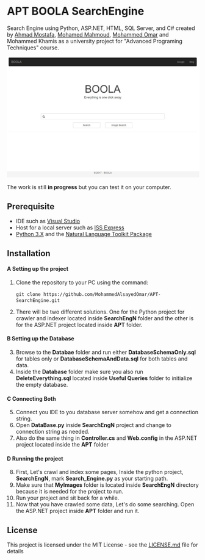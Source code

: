 # APT BOOLA SearchEngine
Search Engine using Python, ASP.NET, HTML, SQL Server, and C# created by [Ahmad Mostafa](https://github.com/ahmad-mostafa1000), [Mohamed Mahmoud](https://github.com/Musgi), [Mohammed Omar](https://github.com/MohammedAlsayedOmar) and Mohammed Khamis as a university project for "Advanced Programing Techniques" course.

![BOOLA](./Screenshots/screenshot1.JPG)

The work is still **in progress** but you can test it on your computer.

## Prerequisite 
* IDE such as [Visual Studio](https://www.visualstudio.com/downloads/)
* Host for a local server such as [ISS Express](https://www.microsoft.com/en-us/download/details.aspx?id=48264)
* [Python 3.X](https://www.python.org/downloads/) and the [Natural Language Toolkit Package](http://www.nltk.org/install.html)


## Installation
#### A Setting up the project
1. Clone the repository to your PC using the command:
     ```
     git clone https://github.com/MohammedAlsayedOmar/APT-SearchEngine.git
     ```
2. There will be two different solutions. One for the Python project for crawler and indexer located inside **SearchEngN** folder and the other is for the ASP.NET project located inside **APT** folder.

#### B Setting up the Database
3. Browse to the **Databae** folder and run either **DatabaseSchemaOnly.sql** for tables only or **DatabaseSchemaAndData.sql** for both tables and data.
4. Inside the **Database** folder make sure you also run **DeleteEverything.sql** located inside **Useful Queries** folder to initialize the empty database.

#### C Connecting Both
5. Connect you IDE to you database server somehow and get a connection string.
6. Open **DataBase.py** inside **SearchEngN** project and change to connection string as needed.
7. Also do the same thing in **Controller.cs** and **Web.config** in the ASP.NET project located inside the **APT** folder

#### D Running the project
8. First, Let's crawl and index some pages, Inside the python project, **SearchEngN**, mark **Search_Engine.py** as your starting path.
9. Make sure that **MyImages** folder is located inside **SearchEngN** directory because it is needed for the project to run.
10. Run your project and sit back for a while.
11. Now that you have crawled some data, Let's do some searching. Open the ASP.NET project inside **APT** folder and run it.

## License
This project is licensed under the MIT License - see the [LICENSE.md](LICENSE.md) file for details